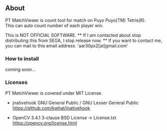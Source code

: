 ## About
PT MatchViewer is count tool for match on Puyo Puyo(TM) Tetris(R).  
This can auto count number of each player win.  
  
This is NOT OFFICIAL SOFTWARE.
** If I am contacted about stop distributing this from SEGA, I stop release now. **
If you want to contact me, you can mail to this email address.
'aar30px2[at]gmail.com'

### How to install
coming soon...

### Licenses
PT MatchViewer is covered under MIT License. 

* jnativehook
GNU General Public / GNU Lesser General Public
https://github.com/kwhat/jnativehook

* OpenCV 3.4.1
3-clause BSD License -> License.txt
https://opencv.org/license.html

